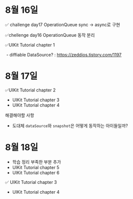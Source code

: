 # 8월 16일

✅ challenge day17 OperationQueue sync -> async로 구현

✅chellenge day16 OperationQueue 동작 분리

✅UIKit Tutorial chapter 1

​		- diffiable DataSource? : https://zeddios.tistory.com/1197

# 8월 17일

✅UIKit Tutorial chapter 2

- UIKit Tutorial chapter 3
- UIKit Tutorial chapter 4

해결해야할 사항

- 도대체 `dataSource`와 `snapshot`은 어떻게 동작하는 아이들일까?

# 8월 18일

- 학습 정리 부족한 부분 추가
- UIKit Tutorial chapter 5
- UIKit Tutorial chapter 6

✅ UIKit Tutorial chapter 3

- UIKit Tutorial chapter 4

